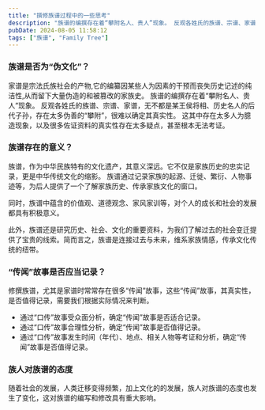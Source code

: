 ```yaml
---
title: "撰修族谱过程中的一些思考"
description: "族谱的编撰存在着“攀附名人、贵人”现象。 反观各姓氏的族谱、宗谱、家谱，无不都是某王侯将相、历史名人的后代子孙，存在太多伪善的“攀附”，很难以确定其真实性。"
pubDate: 2024-08-05 11:58:12
tags: ["族谱", "Family Tree"]
---
```


### 族谱是否为“伪文化”？

家谱是宗法氏族社会的产物,它的编纂因某些人为因素的干预而丧失历史记述的纯洁性,从而留下大量伪造的和被篡改的家族史。
族谱的编撰存在着“攀附名人、贵人”现象。 反观各姓氏的族谱、宗谱、家谱，无不都是某王侯将相、历史名人的后代子孙，存在太多伪善的“攀附”，很难以确定其真实性。
这其中存在太多人为臆造现象，以及很多佐证资料的真实性存在太多疑点，甚至根本无法考证。

### 族谱存在的意义？

族谱，作为中华民族特有的文化遗产，其意义深远。它不仅是家族历史的忠实记录，更是中华传统文化的缩影。
族谱通过记录家族的起源、迁徙、繁衍、人物事迹等，为后人提供了一个了解家族历史、传承家族文化的窗口。

同时，族谱中蕴含的价值观、道德观念、家风家训等，对个人的成长和社会的发展都具有积极意义。

此外，族谱还是研究历史、社会、文化的重要资料，为我们了解过去的社会变迁提供了宝贵的线索。简而言之，族谱是连接过去与未来，维系家族情感，传承文化传统的纽带。

### “传闻”故事是否应当记录？

修撰族谱，尤其是家谱时常常存在很多“传闻”故事，这些“传闻”故事，其真实性，是否值得记录，需要我们根据实际情况来判断。

* 通过“口传”故事受众面分析，确定“传闻”故事是否适合记录。
* 通过“口传”故事合理性分析，确定“传闻”故事是否值得记录。
* 通过“口传”故事发生时间（年代）、地点、相关人物等考证和分析，确定“传闻”故事是否值得记录。

### 族人对族谱的态度

随着社会的发展，人类迁移变得频繁，加上文化的的发展，族人对族谱的态度也发生了变化，这对族谱的编写和修改具有重大影响。


